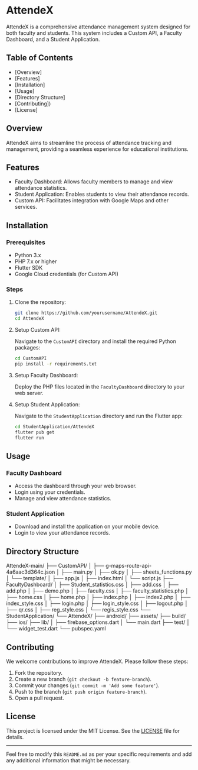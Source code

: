 # AttendeX
AttendeX is a comprehensive attendance management system designed for both faculty and students. This system includes a Custom API, a Faculty Dashboard, and a Student Application.

## Table of Contents

- [Overview]
- [Features]
- [Installation]
- [Usage]
- [Directory Structure]
- [Contributing])
- [License]

## Overview
AttendeX aims to streamline the process of attendance tracking and management, providing a seamless experience for educational institutions.

## Features

- Faculty Dashboard: Allows faculty members to manage and view attendance statistics.
- Student Application: Enables students to view their attendance records.
- Custom API: Facilitates integration with Google Maps and other services.

## Installation

### Prerequisites

- Python 3.x
- PHP 7.x or higher
- Flutter SDK
- Google Cloud credentials (for Custom API)

### Steps

1. Clone the repository:

   ```bash
   git clone https://github.com/yourusername/AttendeX.git
   cd AttendeX
   ```

2. Setup Custom API:

   Navigate to the `CustomAPI` directory and install the required Python packages:

   ```bash
   cd CustomAPI
   pip install -r requirements.txt
   ```

3. Setup Faculty Dashboard:

   Deploy the PHP files located in the `FacultyDashboard` directory to your web server.

4. Setup Student Application:

   Navigate to the `StudentApplication` directory and run the Flutter app:

   ```bash
   cd StudentApplication/AttendeX
   flutter pub get
   flutter run
   ```

## Usage

### Faculty Dashboard

- Access the dashboard through your web browser.
- Login using your credentials.
- Manage and view attendance statistics.

### Student Application

- Download and install the application on your mobile device.
- Login to view your attendance records.

## Directory Structure

AttendeX-main/
├── CustomAPI/
│   ├── g-maps-route-api-4a6aac3d364c.json
│   ├── main.py
│   ├── ok.py
│   ├── sheets_functions.py
│   └── template/
│       ├── app.js
│       ├── index.html
│       └── script.js
├── FacultyDashboard/
│   ├── Student_statistics.css
│   ├── add.css
│   ├── add.php
│   ├── demo.php
│   ├── faculty.css
│   ├── faculty_statistics.php
│   ├── home.css
│   ├── home.php
│   ├── index.php
│   ├── index2.php
│   ├── index_style.css
│   ├── login.php
│   ├── login_style.css
│   ├── logout.php
│   ├── qr.css
│   ├── reg_style.css
│   └── regis_style.css
└── StudentApplication/
    └── AttendeX/
        ├── android/
        ├── assets/
        ├── build/
        ├── ios/
        ├── lib/
        │   ├── firebase_options.dart
        │   └── main.dart
        ├── test/
        │   └── widget_test.dart
        └── pubspec.yaml

## Contributing

We welcome contributions to improve AttendeX. Please follow these steps:

1. Fork the repository.
2. Create a new branch (`git checkout -b feature-branch`).
3. Commit your changes (`git commit -m 'Add some feature'`).
4. Push to the branch (`git push origin feature-branch`).
5. Open a pull request.

## License

This project is licensed under the MIT License. See the [LICENSE](LICENSE) file for details.

---

Feel free to modify this `README.md` as per your specific requirements and add any additional information that might be necessary.
